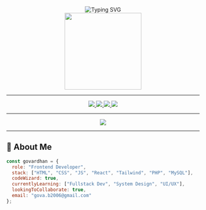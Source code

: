 <div align="center">
  <img src="https://readme-typing-svg.demolab.com?font=Fira+Code&weight=700&pause=1000&color=00FFF0&center=true&vCenter=true&width=435&lines=Hi+%F0%9F%91%8B%2C+I'm+Govardhan;Frontend+Developer+%E2%9C%A8;Tech+Wizard+%F0%9F%94%AE+In+Progress" alt="Typing SVG" />
</div>

<div align="center">
  <img src="https://media.giphy.com/media/UqZfGxJc3V0UE/giphy.gif" height="200" />
</div>

---

<div align="center">
  <a href="https://www.linkedin.com/in/govardhan-696775253" target="_blank">
    <img src="https://img.shields.io/badge/LinkedIn-0077B5?style=for-the-badge&logo=linkedin&logoColor=white" />
  </a>
  <a href="mailto:gova.b2006@gmail.com" target="_blank">
    <img src="https://img.shields.io/badge/Email-D14836?style=for-the-badge&logo=gmail&logoColor=white" />
  </a>
  <a href="https://govawork.netlify.app/" target="_blank">
    <img src="https://img.shields.io/badge/Portfolio-000000?style=for-the-badge&logo=chrome&logoColor=white" />
  </a>
  <a href="https://i.postimg.cc/Y9HBRRrB/IMG-20250515-WA0001.jpg" target="_blank">
    <img src="https://img.shields.io/badge/Resume-FF007F?style=for-the-badge&logo=read-the-docs&logoColor=white" />
  </a>
</div>

---

<div align="center">
  <img src="https://komarev.com/ghpvc/?username=govu-ux&label=Visitors&color=00f0ff&style=flat-square" />
</div>

---

## 🧠 About Me

```js
const govardhan = {
  role: "Frontend Developer",
  stack: ["HTML", "CSS", "JS", "React", "Tailwind", "PHP", "MySQL"],
  codeWizard: true,
  currentlyLearning: ["Fullstack Dev", "System Design", "UI/UX"],
  lookingToCollaborate: true,
  email: "gova.b2006@gmail.com"
};
